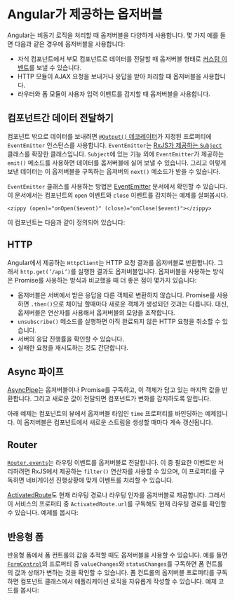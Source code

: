 <!--
# Observables in Angular
-->
# Angular가 제공하는 옵저버블

<!--
Angular makes use of observables as an interface to handle a variety of common asynchronous operations. For example:

* You can define [custom events](guide/template-syntax#custom-events-with-eventemitter) that send observable output data from a child to a parent component.
* The HTTP module uses observables to handle AJAX requests and responses.
* The Router and Forms modules use observables to listen for and respond to user-input events.
-->
Angular는 비동기 로직을 처리할 때 옵저버블을 다양하게 사용합니다. 몇 가지 예를 들면 다음과 같은 경우에 옵저버블을 사용합니다:

* 자식 컴포넌트에서 부모 컴포넌트로 데이터를 전달할 때 옵저버블 형태로 [커스텀 이벤트](guide/template-syntax#custom-events-with-eventemitter)를 보낼 수 있습니다.
* HTTP 모듈이 AJAX 요청을 보내거나 응답을 받아 처리할 때 옵저버블을 사용합니다.
* 라우터와 폼 모듈이 사용자 입력 이벤트를 감지할 때 옵저버블을 사용합니다.


<!--
## Transmitting data between components
-->
## 컴포넌트간 데이터 전달하기

<!--
Angular provides an `EventEmitter` class that is used when publishing values from a component through the [`@Output()` decorator](guide/template-syntax#how-to-use-output).
`EventEmitter` extends [RxJS `Subject`](https://rxjs.dev/api/index/class/Subject), adding an `emit()` method so it can send arbitrary values.
When you call `emit()`, it passes the emitted value to the `next()` method of any subscribed observer.

A good example of usage can be found in the [EventEmitter](api/core/EventEmitter) documentation. Here is the example component that listens for open and close events:

`<zippy (open)="onOpen($event)" (close)="onClose($event)"></zippy>`

Here is the component definition:

<code-example path="observables-in-angular/src/main.ts" header="EventEmitter" region="eventemitter"></code-example>
-->
컴포넌트 밖으로 데이터를 보내려면 [`@Output()` 데코레이터](guide/template-syntax#how-to-use-output)가 지정된 프로퍼티에 `EventEmitter` 인스턴스를 사용합니다.
`EventEmitter`는 [RxJS가 제공하는 `Subject`](https://rxjs.dev/api/index/class/Subject) 클래스를 확장한 클래스입니다.
`Subject`에 있는 기능 외에 `EventEmitter`가 제공하는 `emit()` 메소드를 사용하면 데이터를 옵저버블에 실어 보낼 수 있습니다.
그리고 이렇게 보낸 데이터는 이 옵저버블을 구독하는 옵저버의 `next()` 메소드가 받을 수 있습니다.

`EventEmitter` 클래스를 사용하는 방법은 [EventEmitter](api/core/EventEmitter) 문서에서 확인할 수 있습니다.
이 문서에서는 컴포넌트의 `open` 이벤트와 `close` 이벤트를 감지하는 예제를 살펴봅시다.

`<zippy (open)="onOpen($event)" (close)="onClose($event)"></zippy>`

이 컴포넌트는 다음과 같이 정의되어 있습니다:

<code-example path="observables-in-angular/src/main.ts" header="EventEmitter" region="eventemitter"></code-example>


## HTTP

<!--
Angular’s `HttpClient` returns observables from HTTP method calls. For instance, `http.get(‘/api’)` returns an observable. This provides several advantages over promise-based HTTP APIs:

* Observables do not mutate the server response (as can occur through chained `.then()` calls on promises). Instead, you can use a series of operators to transform values as needed.
* HTTP requests are cancellable through the `unsubscribe()` method.
* Requests can be configured to get progress event updates.
* Failed requests can be retried easily.
-->
Angular에서 제공하는 `HttpClient`는 HTTP 요청 결과를 옵저버블로 반환합니다.
그래서 `http.get(‘/api’)`를 실행한 결과도 옵저버블입니다.
옵저버블을 사용하는 방식은 Promise를 사용하는 방식과 비교했을 때 더 좋은 점이 몇가지 있습니다:

* 옵저버블은 서버에서 받은 응답을 다른 객체로 변환하지 않습니다. Promise를 사용하면 `.then()`으로 체이닝 할때마다 새로운 객체가 생성되던 것과는 다릅니다. 대신, 옵저버블은 연산자를 사용해서 옵저버블의 모양을 조작합니다.
* `unsubscribe()` 메소드를 실행하면 아직 완료되지 않은 HTTP 요청을 취소할 수 있습니다.
* 서버의 응답 진행률을 확인할 수 있습니다.
* 실패한 요청을 재시도하는 것도 간단합니다.


<!--
## Async pipe
-->
## Async 파이프

<!--
The [AsyncPipe](api/common/AsyncPipe) subscribes to an observable or promise and returns the latest value it has emitted. When a new value is emitted, the pipe marks the component to be checked for changes.

The following example binds the `time` observable to the component's view. The observable continuously updates the view with the current time.

<code-example path="observables-in-angular/src/main.ts" header="Using async pipe" region="pipe"></code-example>
-->
[AsyncPipe](api/common/AsyncPipe)는 옵저버블이나 Promise를 구독하고, 이 객체가 담고 있는 마지막 값을 반환합니다. 그리고 새로운 값이 전달되면 컴포넌트가 변화를 감지하도록 알립니다.

아래 예제는 컴포넌트의 뷰에서 옵저버블 타입인 `time` 프로퍼티를 바인딩하는 예제입니다. 이 옵저버블은 컴포넌트에서 새로운 스트림을 생성할 때마다 계속 갱신됩니다.

<code-example path="observables-in-angular/src/main.ts" header="Async 파이프 사용하기" region="pipe"></code-example>


## Router

<!--
[`Router.events`](api/router/Router#events) provides events as observables. You can use the `filter()` operator from RxJS to look for events of interest, and subscribe to them in order to make decisions based on the sequence of events in the navigation process. Here's an example:

<code-example path="observables-in-angular/src/main.ts" header="Router events" region="router"></code-example>

The [ActivatedRoute](api/router/ActivatedRoute) is an injected router service that makes use of observables to get information about a route path and parameters. For example, `ActivatedRoute.url` contains an observable that reports the route path or paths. Here's an example:

<code-example path="observables-in-angular/src/main.ts" header="ActivatedRoute" region="activated_route"></code-example>
-->
[`Router.events`](api/router/Router#events)는 라우팅 이벤트를 옵저버블로 전달합니다.
이 중 필요한 이벤트만 처리하려면 RxJS에서 제공하는 `filter()` 연산자를 사용할 수 있으며, 이 프로퍼티를 구독하면 네비게이션 진행상황에 맞게 이벤트를 처리할 수 있습니다.

<code-example path="observables-in-angular/src/main.ts" header="라우터 이벤트" region="router"></code-example>

[ActivatedRoute](api/router/ActivatedRoute)도 현재 라우팅 경로나 라우팅 인자를 옵저버블로 제공합니다.
그래서 이 서비스의 프로퍼티 중 `ActivatedRoute.url`를 구독해도 현재 라우팅 경로를 확인할 수 있습니다.
 예제를 봅시다:

<code-example path="observables-in-angular/src/main.ts" header="ActivatedRoute" region="activated_route"></code-example>


<!--
## Reactive forms
-->
## 반응형 폼

<!--
Reactive forms have properties that use observables to monitor form control values. The [`FormControl`](api/forms/FormControl) properties `valueChanges` and `statusChanges` contain observables that raise change events. Subscribing to an observable form-control property is a way of triggering application logic within the component class. For example:

<code-example path="observables-in-angular/src/main.ts" header="Reactive forms" region="forms"></code-example>
-->
반응형 폼에서 폼 컨트롤의 값을 추적할 때도 옵저버블을 사용할 수 있습니다.
예를 들면 [`FormControl`](api/forms/FormControl)의 프로퍼티 중 `valueChanges`와 `statusChanges`를 구독하면 폼 컨트롤의 값과 상태가 변하는 것을 확인할 수 있습니다.
폼 컨트롤의 옵저버블 프로퍼티를 구독하면 컴포넌트 클래스에서 애플리케이션 로직을 자유롭게 작성할 수 있습니다.
예제 코드를 봅시다:

<code-example path="observables-in-angular/src/main.ts" header="반응형 폼" region="forms"></code-example>